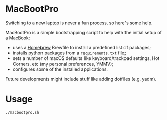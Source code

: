 MacBootPro
=================
Switching to a new laptop is never a fun process, so here's some help.

MacBootPro is a simple bootstrapping script to help with the initial setup of a MacBook:

 * uses a [Homebrew](https://brew.sh) Brewfile to install a predefined list of packages;
 * installs python packages from a `requirements.txt` file;
 * sets a number of macOS defaults like keyboard/trackpad settings, Hot Corners, etc (my personal preferences, YMMV);
 * configures some of the installed applications.

Future developments might include stuff like adding dotfiles (e.g. yadm).

# Usage
`./macbootpro.sh`
